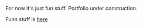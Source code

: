 For now it's just fun stuff. Portfolio under construction.

Funn stuff is [here](https://sharp-lumiere-adbdd6.netlify.com)
